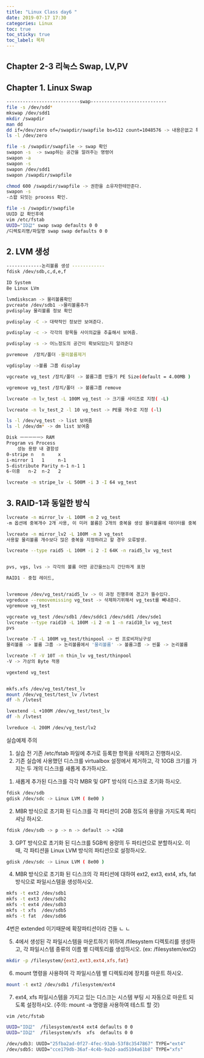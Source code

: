 ```yaml
---
title: "Linux Class day6 "
date: 2019-07-17 17:30
categories: Linux
toc: true
toc_sticky: true
toc_label: 목차
---
```


## Chapter 2-3 리눅스 Swap, LV,PV  

## Chapter 1. Linux Swap
```bash
---------------------------swap----------------------------
file -s /dev/sdd*
mkswap /dev/sdd1
mkdir /swapdir
man dd
dd if=/dev/zero of=/swapdir/swapfile bs=512 count=1048576 -> 내용은없고 특수한용도로 쓰인다. 
ls -l /dev/zero

file -s /swapdir/swapfile -> swap 확인 
swapon -s  -> swap하는 공간을 알려주는 명령어 
swapon -a
swapon -s
swapon /dev/sdd1
swapon /swapdir/swapfile

chmod 600 /swapdir/swapfile -> 권한을 소유자한테만준다.
swapon -s 
-스왑 되잇는 process 확인.

file -s /swapdir/swapfile
UUID 값 확인후에 
vim /etc/fstab
UUID="ID값" swap swap defaults 0 0
/디렉토리명/파일명 swap swap defaults 0 0
```

## 2. LVM 생성
```bash
-------------논리볼륨 생성 ------------
fdisk /dev/sdb,c,d,e,f

ID System
8e Linux LVm

lvmdiskscan -> 물리볼륨확인
pvcreate /dev/sdb1 ->물리볼륨추가
pvdisplay 물리볼륨 정보 확인

pvdisplay -C -> 대략적인 정보만 보여준다.

pvdisplay -c -> 각각의 항목들 사이의값을 추출해서 보여줌.

pvdisplay -s -> 어느정도의 공간이 확보되있는지 알려준다

pvremove  /장치/폴더 -물리볼륨제거 

vgdisplay ->볼륨 그룹 display

vgcreate vg_test /장치/폴더 -> 볼륨그룹 만들기 PE Size(default = 4.00MB ) 

vgremove vg_test /장치/폴더 -> 볼륨그룹 remove 

lvcreate -n lv_test -L 100M vg_test -> 크기를 사이즈로 지정( -L)

lvcreate -n lv_test_2 -l 10 vg_test -> PE를 개수로 지정 (-l)

ls -l /dev/vg_test -> list 보여줌
ls -l /dev/dm* -> dm list 보여줌 

Disk ㅡㅡㅡㅡㅡ> RAM 
Program vs Process
	성능 용량 내 결함성
0-stripe n   n	   x
i-mirror 1   1     n-1
5-distribute Parity n-1 n-1 1
6-이중   n-2  n-2   2

lvcreate -n stripe_lv -L 500M -i 3 -I 64 vg_test
```

## 3. RAID-1과 동일한 방식

```bash
lvcreate -n mirror_lv -L 100M -m 2 vg_test
-m 옵션에 중복개수 2개 사용, 이 미러 볼륨은 2개의 중복을 생성 물리볼륨에 데이터를 중복 기록

lvcreate -n mirror_lv2 -L 100M -m 3 vg_test
사용할 물리볼륨 개수보다 많은 중복을 지정하려고 할 경우 오류발생.

lvcreate --type raid5 -L 100M -i 2 -I 64K -n raid5_lv vg_test


pvs, vgs, lvs -> 각각의 볼륨 어떤 공간을쓰는지 간단하게 표현

RAID1 - 중첩 레이드, 


lvremove /dev/vg_test/raid5_lv -> 이 과정 진행후에 경고가 뜰수있다. 
vgreduce --removemissing vg_test -> 삭제하기위해서 vg_test를 빼내준다. 
vgremove vg_test  

vgcreate vg_test /dev/sdb1 /dev/sddc1 /dev/sdd1 /dev/sde1
lvcreate --type raid10 -L 100M -i 2 -m 1 -n raid10_lv vg_test
pvs

lvcreate -T -L 100M vg_test/thinpool -> 씬 프로비저닝구성 
물리볼륨 -> 볼륨 그룹 -> 논리볼륨에서 '물리볼륨' -> 볼륨그룹 -> 씬풀 -> 논리볼륨

lvcreate -T -V 10T -n thin_lv vg_test/thinpool
-V -> 가상의 Byte 적용 

vgextend vg_test


mkfs.xfs /dev/vg_test/test_lv
mount /dev/vg_test/test_lv /lvtest
df -h /lvtest

lvextend -L +100M /dev/vg_test/test_lv
df -h /lvtest

lvreduce -L 200M /dev/vg_test/lv2 
```


실습예제 
주의
1) 실습 전 기존 /etc/fstab 파일에 추가로 등록한 항목을 삭제하고 진행하시오.
2) 기존 실습에 사용했던 디스크를 virtualbox 설정에서 제거하고, 각 10GB 크기를 가지는 두 개의 디스크를 새롭게 추가하시오.

1. 새롭게 추가된 디스크를 각각 MBR 및 GPT 방식의 디스크로 초기화 하시오.
```bash
fdisk /dev/sdb
gdisk /dev/sdc -> Linux LVM ( 8e00 )
```

2. MBR 방식으로 초기화 된 디스크를 각 파티션이 2GB 정도의 용량을 가지도록 파티셔닝 하시오.
```bash
fdisk /dev/sdb -> p -> n -> default -> +2GB 
```
3. GPT 방식으로 초기화 된 디스크를 5GB씩 용량의 두 파티션으로 분할하시오.
이 때, 각 파티션을 Linux LVM 방식의 파티션으로 설정하시오.
```bash
gdisk /dev/sdc -> Linux LVM ( 8e00 )
```

4. MBR 방식으로 초기화 된 디스크의 각 파티션에 대하여 ext2, ext3, ext4, xfs, fat 방식으로 파일시스템을 생성하시오.
```bash
mkfs -t ext2 /dev/sdb1
mkfs -t ext3 /dev/sdb2
mkfs -t ext4 /dev/sdb3
mkfs -t xfs  /dev/sdb5
mkfs -t fat  /dev/sdb6
```
4번은 extended 이기때문에 확장파티션이라 건들 ㄴ ㄴ 

5. 4에서 생성된 각 파일시스템을 마운트하기 위하여 /filesystem 디렉토리를 생성하고, 각 파일시스템 종류의 이름 별 디렉토리를 생성하시오.
(ex: /filesystem/ext2)
```bash
mkdir -p /filesystem/{ext2,ext3,ext4,xfs,fat}
```
6. mount 명령을 사용하여 각 파일시스템 별 디렉토리에 장치를 마운트 하시오.
```bash
mount -t ext2 /dev/sdb1 /filesystem/ext4
```
7. ext4, xfs 파일시스템을 가지고 있는 디스크는 시스템 부팅 시 자동으로 마운트 되도록 설정하시오.
(주의: mount -a 명령을 사용하여 테스트 할 것)
```bash
vim /etc/fstab

UUID="ID값"	/filesystem/ext4 ext4 defaults 0 0
UUID="ID값"	/filesystem/xfs  xfs  defaults 0 0

/dev/sdb3: UUID="25fba2ad-0f27-4fec-93ab-53f8c3547867" TYPE="ext4"
/dev/sdb5: UUID="cce179db-36af-4c4b-9a2d-aad5104a61b8" TYPE="xfs"  
```

